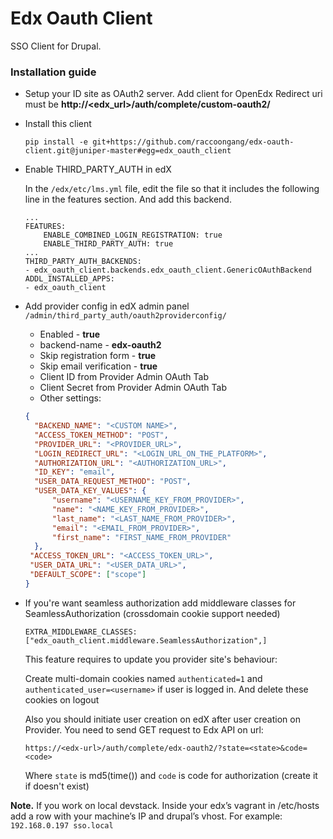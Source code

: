 # Edx Oauth Client
SSO Client for Drupal.
### Installation guide
 - Setup your ID site as OAuth2 server. Add client for OpenEdx
Redirect uri must be **http://<edx_url>/auth/complete/custom-oauth2/**

 - Install this client
   ```
   pip install -e git+https://github.com/raccoongang/edx-oauth-client.git@juniper-master#egg=edx_oauth_client
   ```

 - Enable THIRD_PARTY_AUTH in edX
 
    In the `/edx/etc/lms.yml` file, edit the file so that it includes the following line in the features section. And add this backend.
    ```
    ...
    FEATURES:
        ENABLE_COMBINED_LOGIN_REGISTRATION: true
        ENABLE_THIRD_PARTY_AUTH: true
    ...
    THIRD_PARTY_AUTH_BACKENDS:
    - edx_oauth_client.backends.edx_oauth_client.GenericOAuthBackend
    ADDL_INSTALLED_APPS:
    - edx_oauth_client
    ```

 - Add provider config in edX admin panel `/admin/third_party_auth/oauth2providerconfig/`
   - Enabled - **true**
   - backend-name - **edx-oauth2**
   - Skip registration form - **true**
   - Skip email verification - **true**
   - Client ID from Provider Admin OAuth Tab
   - Client Secret from Provider Admin OAuth Tab
   - Other settings:
   ```json
   {
     "BACKEND_NAME": "<CUSTOM NAME>",
     "ACCESS_TOKEN_METHOD": "POST",
     "PROVIDER_URL": "<PROVIDER_URL>",
     "LOGIN_REDIRECT_URL": "<LOGIN_URL_ON_THE_PLATFORM>",
     "AUTHORIZATION_URL": "<AUTHORIZATION_URL>",
     "ID_KEY": "email",
     "USER_DATA_REQUEST_METHOD": "POST",
     "USER_DATA_KEY_VALUES": {
         "username": "<USERNAME_KEY_FROM_PROVIDER>",
         "name": "<NAME_KEY_FROM_PROVIDER>",
         "last_name": "<LAST_NAME_FROM_PROVIDER>",
         "email": "<EMAIL_FROM_PROVIDER>",
         "first_name": "FIRST_NAME_FROM_PROVIDER"
     },
    "ACCESS_TOKEN_URL": "<ACCESS_TOKEN_URL>",
    "USER_DATA_URL": "<USER_DATA_URL>",
    "DEFAULT_SCOPE": ["scope"]
   }
   ```

 - If you're want seamless authorization add middleware classes for SeamlessAuthorization (crossdomain cookie support needed)
   ```
   EXTRA_MIDDLEWARE_CLASSES: ["edx_oauth_client.middleware.SeamlessAuthorization",]
   ```
   
   This feature requires to update you provider site's behaviour:

   Create multi-domain cookies named `authenticated=1` and `authenticated_user=<username>` if user is logged in. And delete these cookies on logout
   
   Also you should initiate user creation on edX after user creation on Provider. You need to send GET request to Edx API on url:
   ```
   https://<edx-url>/auth/complete/edx-oauth2/?state=<state>&code=<code>
   ```
   
   Where `state` is md5(time()) and `code` is code for authorization (create it if doesn't exist)
 
**Note.** If you work on local devstack. Inside your edx’s vagrant in /etc/hosts add a row with your machine’s IP  and drupal’s vhost. For example:
```192.168.0.197 sso.local```
